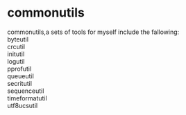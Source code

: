 # commonutils
commonutils,a sets of tools for myself
include the fallowing:  
byteutil  
crcutil  
initutil  
logutil  
pprofutil  
queueutil  
secritutil  
sequenceutil  
timeformatutil  
utf8ucsutil     

